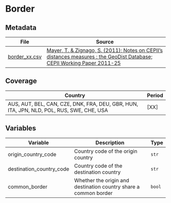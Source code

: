 # Border

## Metadata

File |Source
---|---
[border_xx.csv](https://github.com/cverluise/patentcity/tree/master/assets)| [Mayer, T. & Zignago, S. (2011); Notes on CEPII’s distances measures : the GeoDist Database; CEPII Working Paper 2011-25](http://www.cepii.fr/CEPII/fr/bdd_modele/presentation.asp?id=6)

## Coverage

Country | Period
---|---
AUS, AUT, BEL, CAN, CZE, DNK, FRA, DEU, GBR, HUN, ITA, JPN, NLD, POL, RUS, SWE, CHE, USA | [XX]

## Variables

Variable|Description    | Type
---|---|---
origin_country_code     | Country code of the origin country| `str`
destination_country_code| Country code of the destination country | `str`
common_border           | Whether the origin and destination country share a common border | `bool`
